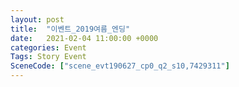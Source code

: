 ```yaml
---
layout: post
title:  "이벤트_2019여름_엔딩"
date:   2021-02-04 11:00:00 +0000
categories: Event
Tags: Story Event
SceneCode: ["scene_evt190627_cp0_q2_s10,7429311"]
---
```

